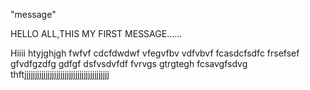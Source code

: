 "message"
  
  HELLO ALL,THIS MY FIRST MESSAGE......
  
  
  Hiiii
htyjghjgh
fwfvf
cdcfdwdwf
vfegvfbv
vdfvbvf
fcasdcfsdfc
frsefsef
gfvdfgzdfg
gdfgf
dsfvsdvfdf
fvrvgs
gtrgtegh
fcsavgfsdvg
thftjjjjjjjjjjjjjjjjjjjjjjjjjjjjjjjjjjjjjjjj
